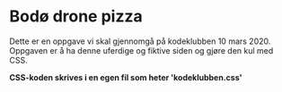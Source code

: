 # Bodø drone pizza

Dette er en oppgave vi skal gjennomgå på kodeklubben 10 mars 2020. 
Oppgaven er å ha denne uferdige og fiktive siden og gjøre den kul med 
CSS.

**CSS-koden skrives i en egen fil som heter 'kodeklubben.css'**

